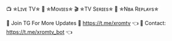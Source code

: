 📺 ✯Lɪᴠᴇ TV✯
🍿 ✯Mᴏᴠɪᴇs✯
🎬 ✯TV Sᴇʀɪᴇs✯
🏀 ✯Nʙᴀ Rᴇᴘʟᴀʏs✯

💌 Join TG For More Updates
💌 https://t.me/xromtv 👈
💌 Contact: https://t.me/xromtv_bot 👈
